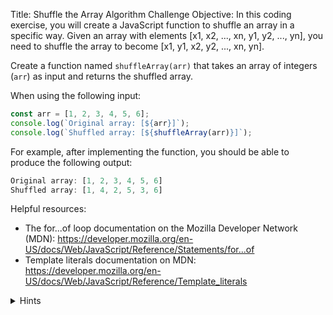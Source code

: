 Title: Shuffle the Array Algorithm Challenge
Objective:
In this coding exercise, you will create a JavaScript function to shuffle an array in a specific way. Given an array with elements [x1, x2, ..., xn, y1, y2, ..., yn], you need to shuffle the array to become [x1, y1, x2, y2, ..., xn, yn]. 

Create a function named `shuffleArray(arr)` that takes an array of integers (`arr`) as input and returns the shuffled array.

When using the following input:
```js
const arr = [1, 2, 3, 4, 5, 6];
console.log(`Original array: [${arr}]`);
console.log(`Shuffled array: [${shuffleArray(arr)}]`);
```

For example, after implementing the function, you should be able to produce the following output:
```js
Original array: [1, 2, 3, 4, 5, 6]
Shuffled array: [1, 4, 2, 5, 3, 6]
```

Helpful resources:
- The for...of loop documentation on the Mozilla Developer Network (MDN): https://developer.mozilla.org/en-US/docs/Web/JavaScript/Reference/Statements/for...of
- Template literals documentation on MDN: https://developer.mozilla.org/en-US/docs/Web/JavaScript/Reference/Template_literals

<details>
<summary>Hints</summary>
  
1. Create a function `shuffleArray(arr)` that accepts an array `arr`.
2. Calculate the mid-index of the array (rounding down if necessary).
3. Initialize an empty array named `shuffledArray` to store the shuffled elements.
4. Use a for...of loop to iterate through each element from 0 to the mid-index.
5. Inside the loop, push the current element `arr[i]` and the corresponding element from the second half of the array `arr[i + midIndex]` to the `shuffledArray`.
6. If the length of the original array is odd, there will be one element left in the second half. Add this element to the `shuffledArray`.
7. Return the `shuffledArray`.
8. Call the function with an appropriate input array and log the original array and the shuffled array using template literals.
9. Make sure to use camel case for variable names.
10. Use template literals when logging the output to the console.
</details>